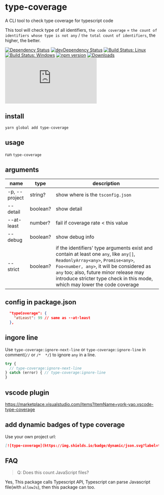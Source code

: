# type-coverage

A CLI tool to check type coverage for typescript code

This tool will check type of all identifiers, `the code coverage` = `the count of identifiers whose type is not any` / `the total count of identifiers`, the higher, the better.

[![Dependency Status](https://david-dm.org/plantain-00/type-coverage.svg)](https://david-dm.org/plantain-00/type-coverage)
[![devDependency Status](https://david-dm.org/plantain-00/type-coverage/dev-status.svg)](https://david-dm.org/plantain-00/type-coverage#info=devDependencies)
[![Build Status: Linux](https://travis-ci.org/plantain-00/type-coverage.svg?branch=master)](https://travis-ci.org/plantain-00/type-coverage)
[![Build Status: Windows](https://ci.appveyor.com/api/projects/status/github/plantain-00/type-coverage?branch=master&svg=true)](https://ci.appveyor.com/project/plantain-00/type-coverage/branch/master)
[![npm version](https://badge.fury.io/js/type-coverage.svg)](https://badge.fury.io/js/type-coverage)
[![Downloads](https://img.shields.io/npm/dm/type-coverage.svg)](https://www.npmjs.com/package/type-coverage)
[![type-coverage](https://img.shields.io/badge/dynamic/json.svg?label=type-coverage&prefix=%E2%89%A5&suffix=%&query=$.typeCoverage.atLeast&uri=https%3A%2F%2Fraw.githubusercontent.com%2Fplantain-00%2Ftype-coverage%2Fmaster%2Fpackage.json)](https://github.com/plantain-00/type-coverage)

## install

`yarn global add type-coverage`

## usage

run `type-coverage`

## arguments

name | type | description
--- | --- | ---
-p, --project | string? | show where is the `tsconfig.json`
--detail | boolean? | show detail
--at-least | number? | fail if coverage rate < this value
--debug | boolean? | show debug info
--strict | boolean? | if the identifiers' type arguments exist and contain at least one `any`, like `any[]`, `ReadonlyArray<any>`, `Promise<any>`, `Foo<number, any>`, it will be considered as `any` too; also, future minor release may introduce stricter type check in this mode, which may lower the code coverage

## config in package.json

```json
  "typeCoverage": {
    "atLeast": 99 // same as --at-least
  },
```

## ingore line

Use `type-coverage:ignore-next-line` or `type-coverage:ignore-line` in comment(`//` or `/*  */`) to ignore `any` in a line.

```ts
try {
  // type-coverage:ignore-next-line
} catch (error) { // type-coverage:ignore-line
}
```

## vscode plugin

<https://marketplace.visualstudio.com/items?itemName=york-yao.vscode-type-coverage>

## add dynamic badges of type coverage

Use your own project url:

```md
[![type-coverage](https://img.shields.io/badge/dynamic/json.svg?label=type-coverage&prefix=%E2%89%A5&suffix=%&query=$.typeCoverage.atLeast&uri=https%3A%2F%2Fraw.githubusercontent.com%2Fplantain-00%2Ftype-coverage%2Fmaster%2Fpackage.json)](https://github.com/plantain-00/type-coverage)
```

## FAQ

> Q: Does this count JavaScript files?

Yes, This package calls Typescript API, Typescript can parse Javascript file(with `allowJs`), then this package can too.
